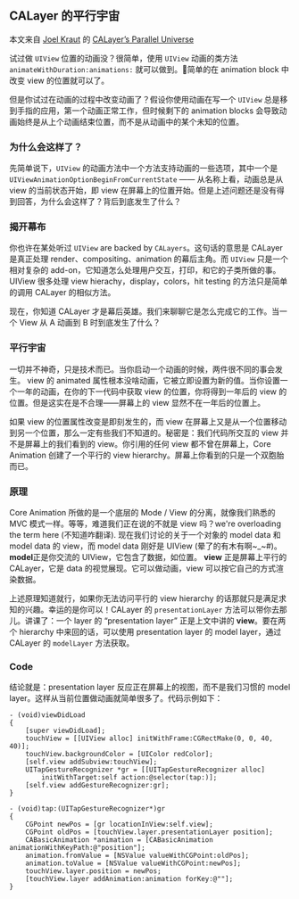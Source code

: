 ## CALayer 的平行宇宙

本文来自 [Joel Kraut](http://blog.spacemanlabs.com/author/ultrajoke/) 的 [CALayer’s Parallel Universe](http://blog.spacemanlabs.com/2011/08/calayers-parallel-universe/)

试过做 `UIView` 位置的动画没？很简单，使用 `UIView` 动画的类方法`animateWithDuration:animations:` 就可以做到。简单的在 animation block 中改变 view 的位置就可以了。

但是你试过在动画的过程中改变动画了？假设你使用动画在写一个 `UIView` 总是移到手指的应用，第一个动画正常工作，但时候剩下的 animation blocks 会导致动画始终是从上个动画结束位置，而不是从动画中的某个未知的位置。

### 为什么会这样了？
先简单说下，`UIView` 的动画方法中一个方法支持动画的一些选项，其中一个是 `UIViewAnimationOptionBeginFromCurrentState` —— 从名称上看，动画总是从 view 的当前状态开始，即 view 在屏幕上的位置开始。但是上述问题还是没有得到回答，为什么会这样了？背后到底发生了什么？

### 揭开幕布
你也许在某处听过 `UIView` are backed by `CALayers`。这句话的意思是 CALayer 是真正处理 render、compositing、animation 的幕后主角。而 `UIView` 只是一个相对复杂的 add-on，它知道怎么处理用户交互，打印，和它的子类所做的事。UIView 很多处理 view hierachy，display，colors，hit testing 的方法只是简单的调用 CALayer 的相似方法。

现在，你知道 CALayer 才是幕后英雄。我们来聊聊它是怎么完成它的工作。当一个 View 从 A 动画到 B 时到底发生了什么？

### 平行宇宙
一切并不神奇，只是技术而已。当你启动一个动画的时候，两件很不同的事会发生。 view 的 animated 属性根本没啥动画，它被立即设置为新的值。当你设置一个一年的动画，在你的下一代码中获取 view 的位置，你将得到一年后的 view 的位置。但是这实在是不合理——屏幕上的 view 显然不在一年后的位置上。

如果 view 的位置属性改变是即刻发生的，而 view 在屏幕上又是从一个位置移动到另一个位置，那么一定有些我们不知道的。秘密是：我们代码所交互的 view 并不是屏幕上的我们看到的 view。你引用的任何 view 都不曾在屏幕上，Core Animation 创建了一个平行的 view hierarchy。屏幕上你看到的只是一个双胞胎而已。

### 原理
Core Animation 所做的是一个底层的 Mode / View 的分离，就像我们熟悉的 MVC 模式一样。等等，难道我们正在说的不就是 view 吗？we're overloading the term here (不知道咋翻译). 现在我们讨论的关于一个对象的 model data 和 model data 的 view，而 model data 刚好是 UIView (晕了的有木有啊~_~#)。**model**正是你交流的 UIView，它包含了数据，如位置。 **view** 正是屏幕上平行的 CALayer，它是 data 的视觉展现。它可以做动画，view 可以按它自己的方式渲染数据。

上述原理知道就行，如果你无法访问平行的 view hierarchy 的话那就只是满足求知的兴趣。幸运的是你可以！CALayer 的 `presentationLayer` 方法可以带你去那儿。讲课了：一个 layer 的 “presentation layer” 正是上文中讲的 **view**。要在两个 hierarchy 中来回的话，可以使用 presentation layer 的 model layer，通过 CALayer 的 `modelLayer` 方法获取。

### Code
结论就是：presentation layer 反应正在屏幕上的视图，而不是我们习惯的 model layer。这样从当前位置做动画就简单很多了。代码示例如下：

```objc
- (void)viewDidLoad
{
    [super viewDidLoad];
    touchView = [[UIView alloc] initWithFrame:CGRectMake(0, 0, 40, 40)];
    touchView.backgroundColor = [UIColor redColor];
    [self.view addSubview:touchView];
    UITapGestureRecognizer *gr = [[UITapGestureRecognizer alloc] 
        initWithTarget:self action:@selector(tap:)];
    [self.view addGestureRecognizer:gr];
}

- (void)tap:(UITapGestureRecognizer*)gr
{
    CGPoint newPos = [gr locationInView:self.view];
    CGPoint oldPos = [touchView.layer.presentationLayer position];
    CABasicAnimation *animation = [CABasicAnimation animationWithKeyPath:@"position"];
    animation.fromValue = [NSValue valueWithCGPoint:oldPos];
    animation.toValue = [NSValue valueWithCGPoint:newPos];
    touchView.layer.position = newPos;
    [touchView.layer addAnimation:animation forKey:@""];
}
```